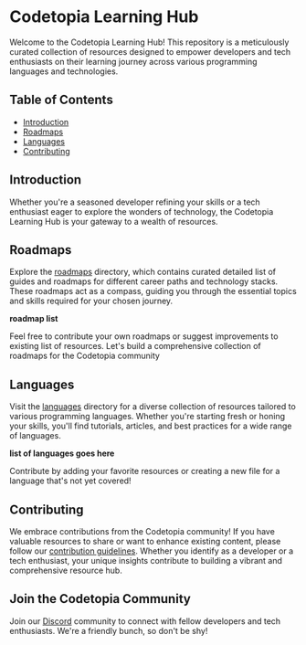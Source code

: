 # Codetopia Learning Hub

Welcome to the Codetopia Learning Hub! This repository is a meticulously curated collection of resources designed to empower developers and tech enthusiasts on their learning journey across various programming languages and technologies.

## Table of Contents
- [Introduction](#introduction)
- [Roadmaps](#roadmaps)
- [Languages](#languages)
- [Contributing](#contributing)

## Introduction

Whether you're a seasoned developer refining your skills or a tech enthusiast eager to explore the wonders of technology, the Codetopia Learning Hub is your gateway to a wealth of resources. 

## Roadmaps

Explore the [roadmaps](/roadmaps/) directory, which contains curated detailed list of guides and roadmaps for different career paths and technology stacks. These roadmaps act as a compass, guiding you through the essential topics and skills required for your chosen journey.

**roadmap list**

Feel free to contribute your own roadmaps or suggest improvements to existing list of resources. Let's build a comprehensive collection of roadmaps for the Codetopia community

## Languages

Visit the [languages](/langauges) directory for a diverse collection of resources tailored to various programming languages. Whether you're starting fresh or honing your skills, you'll find tutorials, articles, and best practices for a wide range of languages.

**list of languages goes here**

Contribute by adding your favorite resources or creating a new file for a language that's not yet covered!

## Contributing

We embrace contributions from the Codetopia community! If you have valuable resources to share or want to enhance existing content, please follow our [contribution guidelines](CONTRIBUTING.md). Whether you identify as a developer or a tech enthusiast, your unique insights contribute to building a vibrant and comprehensive resource hub.

## Join the Codetopia Community

Join our [Discord](https://discord.gg/qr7ncUrM6b) community to connect with fellow developers and tech enthusiasts. We're a friendly bunch, so don't be shy!
